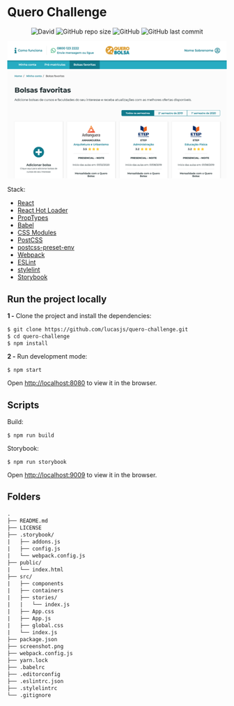 # Quero Challenge

<p align="center">
<img alt="David" src="https://img.shields.io/david/dev/lucasjs/quero-challenge">
<img alt="GitHub repo size" src="https://img.shields.io/github/repo-size/lucasjs/quero-challenge">
<img alt="GitHub" src="https://img.shields.io/github/license/lucasjs/quero-challenge">
<img alt="GitHub last commit" src="https://img.shields.io/github/last-commit/lucasjs/quero-challenge">
</p>

![Screenshot](screenshot.png "Screenshot")

Stack:
- [React](https://github.com/facebook/react)
- [React Hot Loader](https://github.com/gaearon/react-hot-loader)
- [PropTypes](https://github.com/facebook/prop-types)
- [Babel](https://github.com/babel/babel)
- [CSS Modules](https://github.com/css-modules/css-modules)
- [PostCSS](https://github.com/postcss/postcss)
- [postcss-preset-env](https://github.com/csstools/postcss-preset-env)
- [Webpack](https://github.com/webpack/webpack)
- [ESLint](https://github.com/eslint/eslint)
- [stylelint](https://github.com/stylelint/stylelint)
- [Storybook](https://github.com/storybookjs/storybook)

## Run the project locally

**1 -** Clone the project and install the dependencies:

```
$ git clone https://github.com/lucasjs/quero-challenge.git
$ cd quero-challenge
$ npm install
```

**2 -** Run development mode:

```
$ npm start
```
Open [http://localhost:8080](http://localhost:8080) to view it in the browser.

## Scripts

Build:

```
$ npm run build
```

Storybook:

```
$ npm run storybook
```
Open [http://localhost:9009](http://localhost:9009) to view it in the browser.

## Folders

    .
    ├── README.md
    ├── LICENSE
    ├── .storybook/
    |   ├── addons.js
    |   ├── config.js
    |   └── webpack.config.js
    ├── public/
    |   └── index.html
    ├── src/
    |   ├── components
    |   ├── containers
    |   ├── stories/
    |   |   └── index.js
    |   ├── App.css
    |   ├── App.js
    |   ├── global.css
    |   └── index.js
    ├── package.json
    ├── screenshot.png
    ├── webpack.config.js
    ├── yarn.lock
    ├── .babelrc
    ├── .editorconfig
    ├── .eslintrc.json
    ├── .stylelintrc
    └── .gitignore
